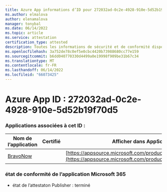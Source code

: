 ```yaml
---
title: Azure App informations d’ID pour 272032ad-0c2e-4928-910e-5d52b19f70d5
ms.author: elmalova
author: elenamalova
manager: tonybal
ms.date: 06/14/2022
ms.topic: article
ms.service: attestation
certification_type: attested
description: Toutes les informations de sécurité et de conformité disponibles pour 272032ad-0c2e-4928-910e-5d52b19f70d5.
ms.openlocfilehash: 3a752de78c0ef5e0cbc4420b73988680cc77e159
ms.sourcegitcommit: b6dd040770330d4499a0e19998f909be31b67c34
ms.translationtype: MT
ms.contentlocale: fr-FR
ms.lasthandoff: 06/14/2022
ms.locfileid: "66073425"
---
```

# <a name="azure-app-id-272032ad-0c2e-4928-910e-5d52b19f70d5"></a>Azure App ID : 272032ad-0c2e-4928-910e-5d52b19f70d5


### <a name="apps-associated-with-this-id"></a>Applications associées à cet ID :
| **Nom de l’application** | **Certifié** | **Afficher dans AppSource** |
|--------------|---------------|-----------------------|
| [BravoNow](../forward/WA200000157.md) |  | [https://appsource.microsoft.com/product/office/WA200000157](https://appsource.microsoft.com/product/office/WA200000157) |

### <a name="microsoft-365-app-compliance-status"></a>état de conformité de l’application Microsoft 365
- état de l’attestaton Publisher : terminé

